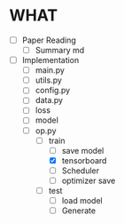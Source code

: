 # WHAT

- [ ] Paper Reading
  - [ ] Summary md
- [ ] Implementation
  - [ ] main.py
  - [ ] utils.py
  - [ ] config.py
  - [ ] data.py
  - [ ] loss
  - [ ] model 
  - [ ] op.py
    - [ ] train
      - [ ] save model
      - [x] tensorboard
      - [ ] Scheduler
      - [ ] optimizer save
    - [ ] test
      - [ ] load model
      - [ ] Generate